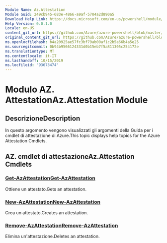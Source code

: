 ```yaml
---
Module Name: Az.Attestation
Module Guid: 249cb945-683e-4866-a9af-5704a2d890a5
Download Help Link: https://docs.microsoft.com/en-us/powershell/module/az.attestation
Help Version: 0.0.1.0
Locale: en-US
content_git_url: https://github.com/Azure/azure-powershell/blob/master/src/Attestation/Attestation/help/Az.Attestation.md
original_content_git_url: https://github.com/Azure/azure-powershell/blob/master/src/Attestation/Attestation/help/Az.Attestation.md
ms.openlocfilehash: b4a20925ae57fc3bf79ab00af1c2b5a66b4a5e25
ms.sourcegitcommit: 0b94b9566124331d0b15eb7f5a811305c254172e
ms.translationtype: MT
ms.contentlocale: it-IT
ms.lasthandoff: 10/15/2019
ms.locfileid: "93673474"
---
```

# <span data-ttu-id="5d05d-101">Modulo AZ. Attestation</span><span class="sxs-lookup"><span data-stu-id="5d05d-101">Az.Attestation Module</span></span>
## <span data-ttu-id="5d05d-102">Descrizione</span><span class="sxs-lookup"><span data-stu-id="5d05d-102">Description</span></span>
<span data-ttu-id="5d05d-103">In questo argomento vengono visualizzati gli argomenti della Guida per i cmdlet di attestazione di Azure.</span><span class="sxs-lookup"><span data-stu-id="5d05d-103">This topic displays help topics for the Azure Attestation Cmdlets.</span></span>

## <span data-ttu-id="5d05d-104">AZ. cmdlet di attestazione</span><span class="sxs-lookup"><span data-stu-id="5d05d-104">Az.Attestation Cmdlets</span></span>
### [<span data-ttu-id="5d05d-105">Get-AzAttestation</span><span class="sxs-lookup"><span data-stu-id="5d05d-105">Get-AzAttestation</span></span>](Get-AzAttestation.md)
<span data-ttu-id="5d05d-106">Ottiene un attestato.</span><span class="sxs-lookup"><span data-stu-id="5d05d-106">Gets an attestation.</span></span>

### [<span data-ttu-id="5d05d-107">New-AzAttestation</span><span class="sxs-lookup"><span data-stu-id="5d05d-107">New-AzAttestation</span></span>](New-AzAttestation.md)
<span data-ttu-id="5d05d-108">Crea un attestato.</span><span class="sxs-lookup"><span data-stu-id="5d05d-108">Creates an attestation.</span></span>

### [<span data-ttu-id="5d05d-109">Remove-AzAttestation</span><span class="sxs-lookup"><span data-stu-id="5d05d-109">Remove-AzAttestation</span></span>](Remove-AzAttestation.md)
<span data-ttu-id="5d05d-110">Elimina un'attestazione.</span><span class="sxs-lookup"><span data-stu-id="5d05d-110">Deletes an attestation.</span></span>

